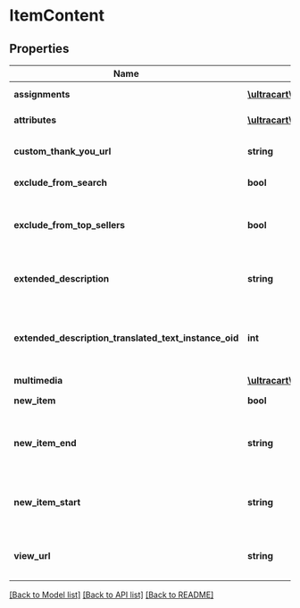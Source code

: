 # ItemContent

## Properties
Name | Type | Description | Notes
------------ | ------------- | ------------- | -------------
**assignments** | [**\ultracart\v2\models\ItemContentAssignment[]**](ItemContentAssignment.md) | StoreFront assignments | [optional] 
**attributes** | [**\ultracart\v2\models\ItemContentAttribute[]**](ItemContentAttribute.md) | StoreFront attributes | [optional] 
**custom_thank_you_url** | **string** | Custom Thank You URL | [optional] 
**exclude_from_search** | **bool** | Exclude from search | [optional] 
**exclude_from_top_sellers** | **bool** | Exclude from the top sellers list in the StoreFront | [optional] 
**extended_description** | **string** | Extended description (max 10000 characters) | [optional] 
**extended_description_translated_text_instance_oid** | **int** | Extneded description text translation instance identifier | [optional] 
**multimedia** | [**\ultracart\v2\models\ItemContentMultimedia[]**](ItemContentMultimedia.md) | Multimedia | [optional] 
**new_item** | **bool** | True if the item is new | [optional] 
**new_item_end** | **string** | The date the item should no longer be considered new | [optional] 
**new_item_start** | **string** | The date the item should start being considered new | [optional] 
**view_url** | **string** | Legacy view URL (not used by StoreFronts) | [optional] 

[[Back to Model list]](../README.md#documentation-for-models) [[Back to API list]](../README.md#documentation-for-api-endpoints) [[Back to README]](../README.md)


